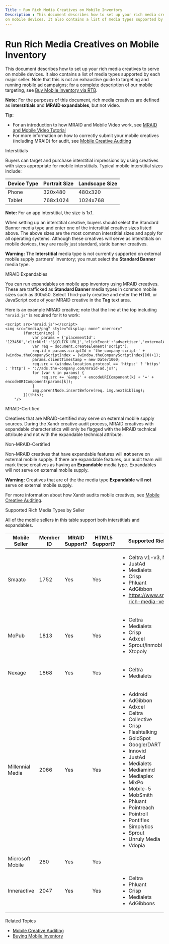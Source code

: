 ```yaml
---
Title : Run Rich Media Creatives on Mobile Inventory
Description : This document describes how to set up your rich media creatives to serve
on mobile devices. It also contains a list of media types supported by
---
```



# Run Rich Media Creatives on Mobile Inventory



This document describes how to set up your rich media creatives to serve
on mobile devices. It also contains a list of media types supported by
each major seller. Note that this is not an exhaustive guide to
targeting and running mobile ad campaigns; for a complete description of
our mobile targeting, see
<a href="buy-mobile-inventory-via-rtb.md" class="xref">Buy Mobile
Inventory via RTB</a>.



<b>Note:</b> For the purposes of this
document, rich media creatives are defined as **interstitials** and
**MRAID expandables**, but not video.





<b>Tip:</b>

- For an introduction to how MRAID and Mobile Video work, see <a
  href="industry-reference/mraid-and-mobile-video-tutorial.md"
  class="xref" target="_blank">MRAID and Mobile Video Tutorial</a>
- For more information on how to correctly submit your mobile creatives
  (including MRAID) for audit, see
  <a href="mobile-creative-auditing.md" class="xref"
  title="Depending upon the type of mobile creative that you&#39;re attempting to serve on the Xandr platform, the audit process may vary. To ensure that your mobile creatives are successfully audited, you should adhere to our audit processes for mobile creatives.">Mobile
  Creative Auditing</a>



Interstitials

Buyers can target and purchase interstitial impressions by using
creatives with sizes appropriate for mobile interstitials. Typical
mobile interstitial sizes include:

<table class="table">
<thead class="thead">
<tr class="header row">
<th id="ID-00006b42__entry__1" class="entry">Device Type</th>
<th id="ID-00006b42__entry__2" class="entry">Portrait Size</th>
<th id="ID-00006b42__entry__3" class="entry">Landscape Size</th>
</tr>
</thead>
<tbody class="tbody">
<tr class="odd row">
<td class="entry" headers="ID-00006b42__entry__1">Phone</td>
<td class="entry" headers="ID-00006b42__entry__2">320x480</td>
<td class="entry" headers="ID-00006b42__entry__3">480x320</td>
</tr>
<tr class="even row">
<td class="entry" headers="ID-00006b42__entry__1">Tablet</td>
<td class="entry" headers="ID-00006b42__entry__2">768x1024</td>
<td class="entry" headers="ID-00006b42__entry__3">1024x768</td>
</tr>
</tbody>
</table>



<b>Note:</b> For an app interstitial, the size
is 1x1.



When setting up an interstitial creative, buyers should select the
Standard Banner media type and enter
one of the interstitial creative sizes listed above. The above sizes are
the most common interstitial sizes and apply for all operating systems.
Although these creatives will serve as interstitials on mobile devices,
they are really just standard, static banner creatives.



<b>Warning:</b> The **Interstitial** media
type is not currently supported on external mobile supply partners'
inventory; you must select the **Standard Banner** media type.



MRAID Expandables

You can run expandables on mobile app inventory using MRAID creatives.
These are trafficked as **Standard Banner** media types in common mobile
sizes such as 300x50. Select Third-party
creative and enter the HTML or JavaScript code of your MRAID
creative in the **Tag** text area.

Here is an example MRAID creative; note that the line at the top
including `"mraid.js"` is required for it to work:

``` pre
<script src="mraid.js"></script>
<img src="media/png" style="display: none" onerror="
        (function(img) {
            var params = {'placementId': '123456','clickUrl':'${CLICK_URL}','clickEvent':'advertiser','externalAdServer':'AppNexus'};
            var req = document.createElement('script');
            req.id = params.scriptId = 'the-company-script-' + (window.theCompanyScriptIndex = (window.theCompanyScriptIndex||0)+1);
            params.clientTimestamp = new Date/1000;
            req.src = (window.location.protocol == 'https:' ? 'https' : 'http') + '://ads.the-company.com/mraid-ad.js?';
            for (var k in params) {
                req.src += '&amp;' + encodeURIComponent(k) + '=' + encodeURIComponent(params[k]);
            }
            img.parentNode.insertBefore(req, img.nextSibling);
        })(this);
    "/>
```

MRAID-Certified

Creatives that are MRAID-certified may serve on external mobile supply
sources. During the Xandr creative audit
process, MRAID creatives with expandable characteristics will only be
flagged with the MRAID technical attribute and not with the expandable
technical attribute.

Non-MRAID-Certified

Non-MRAID creatives that have expandable features will **not** serve on
external mobile supply. If there are expandable features, our audit team
will mark these creatives as having an **Expandable** media type.
Expandables will not serve on external mobile supply.



<b>Warning:</b> Creatives that are of the the
media type **Expandable** will **not** serve on external mobile supply.

For more information about how Xandr audits
mobile creatives, see
<a href="mobile-creative-auditing.md" class="xref"
title="Depending upon the type of mobile creative that you&#39;re attempting to serve on the Xandr platform, the audit process may vary. To ensure that your mobile creatives are successfully audited, you should adhere to our audit processes for mobile creatives.">Mobile
Creative Auditing</a>.



Supported Rich Media Types by Seller

All of the mobile sellers in this table support both interstitials and
expandables.

<table class="table">
<thead class="thead">
<tr class="header row">
<th id="ID-00006b42__entry__10" class="entry">Mobile Seller</th>
<th id="ID-00006b42__entry__11" class="entry">Member ID</th>
<th id="ID-00006b42__entry__12" class="entry">MRAID Support?</th>
<th id="ID-00006b42__entry__13" class="entry">HTML5 Support?</th>
<th id="ID-00006b42__entry__14" class="entry">Supported Rich Media
Vendors</th>
</tr>
</thead>
<tbody class="tbody">
<tr class="odd row">
<td class="entry" headers="ID-00006b42__entry__10">Smaato</td>
<td class="entry" headers="ID-00006b42__entry__11">1752</td>
<td class="entry" headers="ID-00006b42__entry__12">Yes</td>
<td class="entry" headers="ID-00006b42__entry__13">Yes</td>
<td class="entry" headers="ID-00006b42__entry__14"><ul>
<li>Celtra v1-v3, MRAID</li>
<li>JustAd</li>
<li>Medialets</li>
<li>Crisp</li>
<li>Phluant</li>
<li>AdGibbon</li>
<li><a href="https://www.smaato.com/certified-rich-media-vendors/"
class="xref"
target="_blank">https://www.smaato.com/certified-rich-media-vendors/</a></li>
</ul></td>
</tr>
<tr class="even row">
<td class="entry" headers="ID-00006b42__entry__10">MoPub</td>
<td class="entry" headers="ID-00006b42__entry__11">1813</td>
<td class="entry" headers="ID-00006b42__entry__12">Yes</td>
<td class="entry" headers="ID-00006b42__entry__13">Yes</td>
<td class="entry" headers="ID-00006b42__entry__14"><ul>
<li>Celtra</li>
<li>Medialets</li>
<li>Crisp</li>
<li>Adxcel</li>
<li>Sprout/inmobi</li>
<li>Xtopoly</li>
</ul></td>
</tr>
<tr class="odd row">
<td class="entry" headers="ID-00006b42__entry__10">Nexage</td>
<td class="entry" headers="ID-00006b42__entry__11">1868</td>
<td class="entry" headers="ID-00006b42__entry__12">Yes</td>
<td class="entry" headers="ID-00006b42__entry__13">Yes</td>
<td class="entry" headers="ID-00006b42__entry__14"><ul>
<li>Celtra</li>
<li>Medialets</li>
</ul></td>
</tr>
<tr class="even row">
<td class="entry" headers="ID-00006b42__entry__10">Millennial Media</td>
<td class="entry" headers="ID-00006b42__entry__11">2066</td>
<td class="entry" headers="ID-00006b42__entry__12">Yes</td>
<td class="entry" headers="ID-00006b42__entry__13">Yes</td>
<td class="entry" headers="ID-00006b42__entry__14"><ul>
<li>Addroid</li>
<li>AdGibbon</li>
<li>Adxcel</li>
<li>Celtra</li>
<li>Collective</li>
<li>Crisp</li>
<li>Flashtalking</li>
<li>GoldSpot</li>
<li>Google/DART</li>
<li>Innovid</li>
<li>JustAd</li>
<li>Medialets</li>
<li>Mediamind</li>
<li>Mediaplex</li>
<li>MixPo</li>
<li>Mobile-5</li>
<li>MobSmith</li>
<li>Phluant</li>
<li>Pointreach</li>
<li>Pointroll</li>
<li>Pontiflex</li>
<li>Simplytics</li>
<li>Sprout</li>
<li>Unruly Media</li>
<li>Vdopia</li>
</ul></td>
</tr>
<tr class="odd row">
<td class="entry" headers="ID-00006b42__entry__10">Microsoft Mobile</td>
<td class="entry" headers="ID-00006b42__entry__11">280</td>
<td class="entry" headers="ID-00006b42__entry__12">Yes</td>
<td class="entry" headers="ID-00006b42__entry__13">Yes</td>
<td class="entry" headers="ID-00006b42__entry__14"></td>
</tr>
<tr class="even row">
<td class="entry" headers="ID-00006b42__entry__10">Inneractive</td>
<td class="entry" headers="ID-00006b42__entry__11">2047</td>
<td class="entry" headers="ID-00006b42__entry__12">Yes</td>
<td class="entry" headers="ID-00006b42__entry__13">Yes</td>
<td class="entry" headers="ID-00006b42__entry__14"><ul>
<li>Celtra</li>
<li>Phluant</li>
<li>Crisp</li>
<li>Medialets</li>
<li>AdGibbons</li>
</ul></td>
</tr>
</tbody>
</table>

Related Topics

- <a href="mobile-creative-auditing.md" class="xref"
  title="Depending upon the type of mobile creative that you&#39;re attempting to serve on the Xandr platform, the audit process may vary. To ensure that your mobile creatives are successfully audited, you should adhere to our audit processes for mobile creatives.">Mobile
  Creative Auditing</a>
- <a href="buying-mobile-inventory.md" class="xref">Buying Mobile
  Inventory</a>




